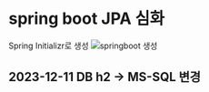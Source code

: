 # spring boot JPA 심화
Spring Initializr로 생성
![springboot 생성](https://github.com/munminjae/jpashop/assets/12815523/eac5100c-ec27-42c5-804b-1f685b9dffe3)

## 2023-12-11 DB h2 -> MS-SQL 변경
